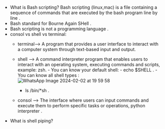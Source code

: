 - What is Bash scripting? Bash scripting (linux,mac) is a file containing a sequence of commands that are executed by the bash program line by line .
- Bash standard for Bourne Again SHell .
- Bash scripting is not a programming language .
- consol vs shell vs terminal:
    - terminal--> A program that provides a user interface to interact with a computer system through text-based input and output.
    - shell --> A command interpreter program that enables users to interact with an operating system, executing commands and scripts, example: zsh.
          - You can know your default shell:
                      - echo $SHELL .
          - You can know all shell types :![WhatsApp Image 2024-02-02 at 19 59 58](https://github.com/SamerEH213/My_learning/assets/125601349/5c196b93-4522-426e-acf6-b2680936d6a1)

      - ls /bin/*sh .
    - consol --> The interface where users can input commands and execute them to perform specific tasks or operations, python interpreter .
- What is shell piping? 

 
